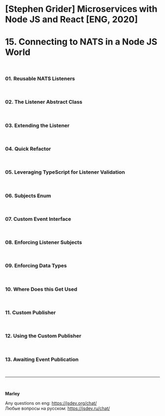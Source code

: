 # [Stephen Grider] Microservices with Node JS and React [ENG, 2020]

# 15. Connecting to NATS in a Node JS World

<br/>

### 01. Reusable NATS Listeners

<br/>

### 02. The Listener Abstract Class

<br/>

### 03. Extending the Listener

<br/>

### 04. Quick Refactor

<br/>

### 05. Leveraging TypeScript for Listener Validation

<br/>

### 06. Subjects Enum

<br/>

### 07. Custom Event Interface

<br/>

### 08. Enforcing Listener Subjects

<br/>

### 09. Enforcing Data Types

<br/>

### 10. Where Does this Get Used

<br/>

### 11. Custom Publisher

<br/>

### 12. Using the Custom Publisher

<br/>

### 13. Awaiting Event Publication

<br/>

---

<br/>

**Marley**

Any questions on eng: https://jsdev.org/chat/  
Любые вопросы на русском: https://jsdev.ru/chat/
